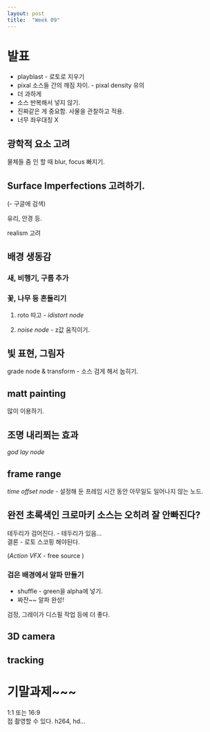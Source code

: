 ```yaml
---
layout: post
title:  "Week 09"
---
```


# 발표    

- playblast - 로토로 지우기  
- pixal 소스들 간의 깨짐 차이. - pixal density 유의
- 더 과하게
- 소스 반복해서 넣지 않기.
- 진짜같은 게 중요함. 사물을 관찰하고 적용.
- 너무 좌우대칭 X

## 광학적 요소 고려  

물체들 줌 인 할 때 blur, focus 빠지기.   

## Surface Imperfections  고려하기.  
(- 구글에 검색)  

유리, 안경 등.  

realism 고려

## 배경 생동감  

### 새, 비행기, 구름 추가  

### 꽃, 나무 등 흔들리기  

1. roto 따고 - *idistort node*   

2. *noise node* - z값  움직이기.  


## 빛 표현, 그림자

grade node & transform - 소스 검게 해서 눕히기.


## matt painting  

많이 이용하기.  

## 조명 내리쬐는 효과  
*god lay node* 

## frame range  

*time offset node* - 설정해 둔 프레임 시간 동안 아무일도 일어나지 않는 노드.  

## 완전 초록색인 크로마키 소스는 오히려 잘 안빠진다?  

테두리가 검어진다. - 테두리가 있음...  
결론 - 로토 스코핑 해야된다.  

(*Action VFX* - free source )

### 검은 배경에서 알파 만들기  

- shuffle - green을 alpha에 넣기.  
- 짜잔~~ 알파 완성!  

검정, 그레이가 디스필 작업 등에 더 좋다.  

## 3D camera  

## tracking  

# 기말과제~~~  
 
1:1 또는 16:9  
접 촬영할 수 있다.
h264, hd...
